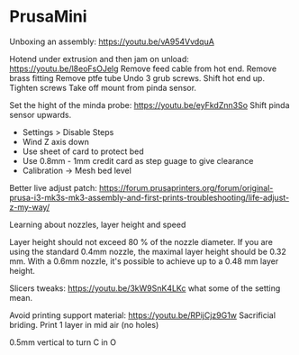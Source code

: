 # PrusaMini


Unboxing an assembly: https://youtu.be/vA954VvdquA


Hotend under extrusion and then jam on unload: https://youtu.be/l8eoFsOJelg
Remove feed cable from hot end.
Remove brass fitting
Remove ptfe tube
Undo 3 grub screws. 
Shift hot end up.
Tighten screws
Take off mount from pinda sensor.

Set the hight of the minda probe: https://youtu.be/eyFkdZnn3So
Shift pinda sensor upwards.
- Settings > Disable Steps
- Wind Z axis down
- Use sheet of card to protect bed
- Use 0.8mm - 1mm credit card as step guage to give clearance
- Calibration -> Mesh bed level


Better live adjust patch:
https://forum.prusaprinters.org/forum/original-prusa-i3-mk3s-mk3-assembly-and-first-prints-troubleshooting/life-adjust-z-my-way/


Learning about nozzles, layer height and speed

Layer height should not exceed 80 % of the nozzle diameter.
If you are using the standard 0.4mm nozzle, the maximal layer height should be 0.32 mm.
With a 0.6mm nozzle, it's possible to achieve up to a 0.48 mm layer height.

Slicers tweaks:
https://youtu.be/3kW9SnK4LKc what some of the setting mean.


Avoid printing support material: https://youtu.be/RPijCjz9G1w
Sacrificial briding.
Print 1 layer in mid air (no holes)

0.5mm vertical to turn C in O